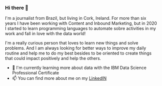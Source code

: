 ### Hi there 👋


I'm a journalist from Brazil, but living in Cork, Ireland. For more than six years I have been working with Content and Inbound Marketing, but in 2020 I started to learn programming languages to automate sobre activities in my work and  fall in love with the data world! 

I'm a really curious person that loves to learn new things and solve problems. And I am always looking for better ways to improve my daily routine and help me to do my best besides to be oriented to create things that could impact positively and help the others.

- 🌱 I'm currently learning more about data with the IBM Data Science Professional Certificate
- 📫 You can find more about me on my <a href="https://www.linkedin.com/in/victordepaula/?locale=en_US">LinkedIN</a>
<!--
**victordepaula1701/victordepaula1701** is a ✨ _special_ ✨ repository because its `README.md` (this file) appears on your GitHub profile.

Here are some ideas to get you started:

- 🔭 I’m currently working on ...

- 👯 I’m looking to collaborate on ...
- 🤔 I’m looking for help with ...
- 💬 Ask me about ...
 ...
- 😄 Pronouns: ...
- ⚡ Fun fact: ...
-->
